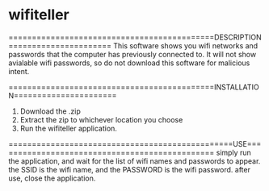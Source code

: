 # wifiteller

============================================DESCRIPTION======================
This software shows you wifi networks and passwords that the computer has previously connected to.
It will not show avialable wifi passwords, so do not download this software for malicious intent.

============================================INSTALLATION======================
1. Download the .zip
2. Extract the zip to whichever location you choose
3. Run the wifiteller application.

================================================USE===============================================
simply run the application, and wait for the list of wifi names and passwords to appear.
the SSID is the wifi name, and the PASSWORD is the wifi password.
after use, close the application.
